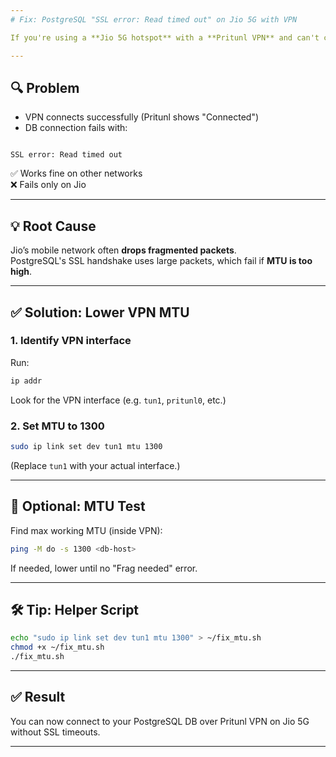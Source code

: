 ```yaml
---
# Fix: PostgreSQL "SSL error: Read timed out" on Jio 5G with VPN

If you're using a **Jio 5G hotspot** with a **Pritunl VPN** and can't connect to an PostgreSQL database, but it works fine on Airtel or other networks — this is for you.

---
```


## 🔍 Problem

- VPN connects successfully (Pritunl shows "Connected")
- DB connection fails with:
```

SSL error: Read timed out

````

✅ Works fine on other networks  
❌ Fails only on Jio

---

## 💡 Root Cause

Jio’s mobile network often **drops fragmented packets**.  
PostgreSQL's SSL handshake uses large packets, which fail if **MTU is too high**.

---

## ✅ Solution: Lower VPN MTU

### 1. Identify VPN interface

Run:

```bash
ip addr
````

Look for the VPN interface (e.g. `tun1`, `pritunl0`, etc.)

### 2. Set MTU to 1300

```bash
sudo ip link set dev tun1 mtu 1300
```

(Replace `tun1` with your actual interface.)

---

## 🧪 Optional: MTU Test

Find max working MTU (inside VPN):

```bash
ping -M do -s 1300 <db-host>
```

If needed, lower until no "Frag needed" error.

---

## 🛠 Tip: Helper Script

```bash
echo "sudo ip link set dev tun1 mtu 1300" > ~/fix_mtu.sh
chmod +x ~/fix_mtu.sh
./fix_mtu.sh
```

---

## ✅ Result

You can now connect to your PostgreSQL DB over Pritunl VPN on Jio 5G without SSL timeouts.

---

